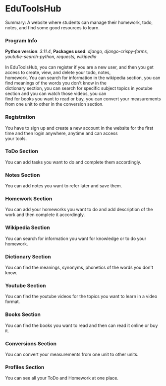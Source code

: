 # EduToolsHub
Summary: A website where students can manage their homework, todo, notes, and find some good resources to learn.

### Program Info
**Python version**: *3.11.4*,  **Packages used**: *django, django-crispy-forms, youtube-search-python, requests, wikipedia*<br /><br />
In EduToolsHub, you can register if you are a new user, and then you get access to create, view, and delete your todo, notes, <br />
homework. You can search for information in the wikipedia section, you can find meanings of the words you don't know in the <br />
dictionary section, you can search for specific subject topics in youtube section and you can watch those videos, you can <br />
find for books you want to read or buy, you can convert your measurements from one unit to other in the conversion section. <br />

### Registration
You have to sign up and create a new account in the website for the first time and then login anywhere, anytime and can access <br />
your tools. <br />

### ToDo Section
You can add tasks you want to do and complete them accordingly. <br />

### Notes Section
You can add notes you want to refer later and save them. <br />

### Homework Section
You can add your homeworks you want to do and add description of the work and then complete it accordingly. <br />

### Wikipedia Section
You can search for information you want for knowledge or to do your homework. <br />

### Dictionary Section
You can find the meanings, synonyms, phonetics of the words you don't know. <br />

### Youtube Section
You can find the youtube videos for the topics you want to learn in a video format. <br />

### Books Section
You can find the books you want to read and then can read it online or buy it. <br />

### Conversions Section
You can convert your measurements from one unit to other units. <br />

### Profiles Section
You can see all your ToDo and Homework at one place. <br />